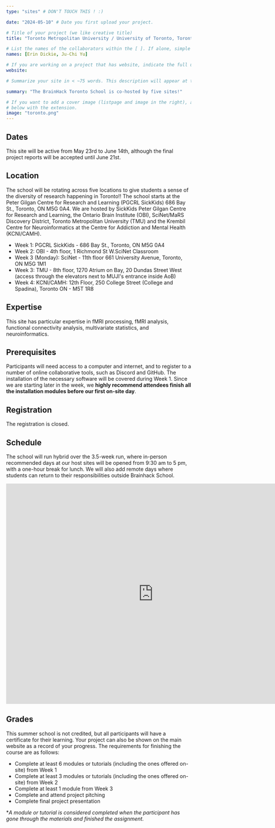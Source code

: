 ```yaml
---
type: "sites" # DON'T TOUCH THIS ! :)

date: "2024-05-10" # Date you first upload your project.

# Title of your project (we like creative title)
title: "Toronto Metropolitan University / University of Toronto, Toronto, Canada"

# List the names of the collaborators within the [ ]. If alone, simple put your name within []
names: [Erin Dickie, Ju-Chi Yu]

# If you are working on a project that has website, indicate the full url including "https://" below or leave it empty.
website:

# Summarize your site in < ~75 words. This description will appear at the top of your page and on the list page with other sites..

summary: "The BrainHack Toronto School is co-hosted by five sites!"

# If you want to add a cover image (listpage and image in the right), add it to your directory and indicate the name
# below with the extension.
image: "toronto.png"
---
```


## Dates
This site will be active from May 23rd to June 14th, although the final project reports will be accepted until June 21st.

## Location
The school will be rotating across five locations to give students a sense of the diversity of research happening in Toronto!! The school starts at the Peter Gilgan Centre for Research and Learning (PGCRL SickKids) 686 Bay St., Toronto, ON M5G 0A4. We are hosted by SickKids Peter Gilgan Centre for Research and Learning, the Ontario Brain Institute (OBI), SciNet/MaRS Discovery District, Toronto Metropolitan University (TMU) and the Krembil Centre for Neuroinformatics at the Centre for Addiction and Mental Health (KCNI/CAMH). 

+ Week 1: PGCRL SickKids - 686 Bay St., Toronto, ON M5G 0A4
+ Week 2: OBI - 4th floor, 1 Richmond St W.SciNet Classroom
+ Week 3 (Monday): SciNet - 11th floor 661 University Avenue, Toronto, ON M5G 1M1
+ Week 3: TMU - 8th floor, 1270 Atrium on Bay, 20 Dundas Street West (access through the elevators next to MUJI's entrance inside AoB)
+ Week 4: KCNI/CAMH: 12th Floor, 250 College Street (College and Spadina), Toronto ON - M5T 1R8

## Expertise
This site has particular expertise in fMRI processing, fMRI analysis, functional connectivity analysis, multivariate statistics, and neuroinformatics.

## Prerequisites
Participants will need access to a computer and internet, and to register to a number of online collaborative tools, such as Discord and GitHub. The installation of the necessary software will be covered during Week 1. Since we are starting later in the week, we **highly recommend attendees finish all the installation modules before our first on-site day**.

## Registration
The registration is closed.

## Schedule
The school will run hybrid over the 3.5-week run, where in-person recommended days at our host sites will be opened from 9:30 am to 5 pm, with a one-hour break for lunch. We will also add remote days where students can return to their responsibilities outside Brainhack School.

<iframe src="https://calendar.google.com/calendar/embed?src=b1b006c0e44ff313a3c535074b7c6f79fa7683a09336777bc0e48b5d909b0e7f%40group.calendar.google.com&ctz=America%2FToronto" style="border: 0" width="800" height="600" frameborder="0" scrolling="no"></iframe>

## Grades
This summer school is not credited, but all participants will have a certificate for their learning. Your project can also be shown on the main website as a record of your progress. The requirements for finishing the course are as follows:

+ Complete at least 6 modules or tutorials (including the ones offered on-site) from Week 1
+ Complete at least 3 modules or tutorials (including the ones offered on-site) from Week 2
+ Complete at least 1 module from Week 3
+ Complete and attend project pitching
+ Complete final project presentation

**A module or tutorial is considered completed when the participant has gone through the materials and finished the assignment.* 
